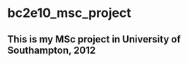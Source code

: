 bc2e10_msc_project
==================

This is my MSc project in University of Southampton, 2012
---
